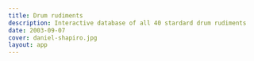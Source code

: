 ```yaml
---
title: Drum rudiments
description: Interactive database of all 40 stardard drum rudiments
date: 2003-09-07
cover: daniel-shapiro.jpg
layout: app
---
```


<RhythmDrumRudiments />
